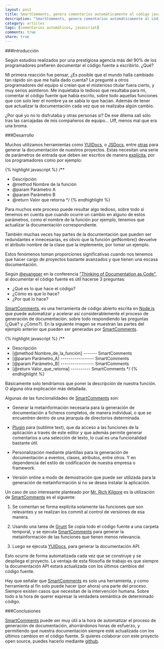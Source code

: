 ```yaml
---
layout: post
title: SmartComments, genera comentarios automáticamente al código javascript.
description: "SmartComments, genera comentarios automáticamente al código javascript."
category: articles
tags: [comentarios automáticos, javascript]
comments: true
share: true
---
```


###Introducción

Según estudios realizados por una prestigiosa agencia más del 90% de los programadores prefieren documentar el código fuente a escribirlo. ¿Qué?

Mi primera reacción fue pensar, ¿Es posible que el mundo halla cambiado tan rápido sin que me halla dado cuenta? Le pregunté a otros programadores del equipo si creían que el misterioso titular fuera cierto, y muy serios asintieron. Me inquietaba lo tedioso que resultaba para mi, comentar el código fuente que había escrito, sobre todo aquellas funciones que con solo leer el nombre ya se sabía lo que hacían. Además de tener que actualizar la documentación cada vez que se realizaba algún cambio.

¿Por qué yo no lo disfrutaba y otras personas si? De ese dilema salí sólo tras las carcajadas de mis compañeros de equipo... Uff, menos mal que era una broma.

###Desarrollo

Muchos utilizamos herramientas como [YUIDocs](http://yui.github.io/yuidoc/), o [JSDocs](http://usejsdoc.org/), entre [otras](http://www.lsauer.com/2013/05/javascript-documentation-generator.html) para generar la documentación de nuestros proyectos. Estas necesitan una serie de parámetros de entrada que deben ser escritos de manera [explícita](http://metajack.wordpress.com/2008/07/01/the-state-of-javascript-documentation-tools/), por los programadores como por ejemplo:

{% highlight javascript %}
/**
 * Descripción
 * @method Nombre de la función
 * @param Parámetro A
 * @param Parámetro B
 * @return Valor que retorna
 */
{% endhighlight %}

Para muchos este proceso puede resultar algo tedioso, sobre todo si tenemos en cuenta que cuando ocurre un cambio en alguno de estos parámetros, como el nombre de la función por ejemplo, tenemos que actualizar la documentación correspondiente.

También muchas veces hay partes de la documentación que pueden ser redundantes e innecesarias, es obvio que la función getNombre() devuelve el atributo nombre de la clase que la implemente, por tomar un ejemplo.

Estos fenómenos toman proporciones significativas cuando nos tenemos que hacer cargo de proyectos bastante avanzados y que tienen una escasa documentación.


Según [@evangoer](https://twitter.com/evangoer) en la conferencia ["Thinking of Documentation as Code"](http://www.youtube.com/watch?v=mEvvc80ZYU8), al documentar el código fuente es útil hacerse 3 preguntas:

- ¿Qué es lo que hace el código? 
- ¿Cómo es que lo hace? 
- ¿Por qué lo hace?

[SmartComments](http://smartcomments.github.io/), es una herramienta de código abierto escrita en [Node.js](http://nodejs.org/) que puede automatizar y acelerar así considerablemente el proceso de generación de documentación. sobre todo respondiendo las preguntas (¿Qué? y ¿Cómo?). En la siguiente imagen se muestran las partes del ejemplo anterior que pueden ser generadas por [SmartComments](http://smartcomments.github.io/). 

{% highlight javascript %}
/**
 * Descripción
 * [@method Nombre_de_la_función] ------- SmartComments
 * [@param Parámetro_A] ----------------- SmartComments
 * [@param Parámetro_B] ----------------- SmartComments
 * [@return Valor_que_retorna] ---------- SmartComments
 */
{% endhighlight %}

Básicamente solo tendríamos que poner la descripción de nuestra función. O alguna otra explicación más detallada. 


Algunas de las funcionalidades de [SmartComments](http://smartcomments.github.io/) son:

 - Generar la metainformación necesaria para la generación de documentación a ficheros completos, de manera individual, o que se encuentren dentro de una jerarquía de directorios determinada. 

 - [Plugin](http://smartcomments.github.io/#features) para (sublime text), que da acceso a las funciones de la aplicación a través de este editor y que además permite generar comentarios a una selección de texto, lo cual es una funcionalidad bastante útil.
 
 - Personalización mediante plantillas para la generación de documentación a eventos, clases, atributos, entre otros. Y en dependencia del estilo de codificación de nuestra empresa o framework.

 - Versión online a modo de demostración que puede ser utilizada para la generación de metainformación si no se desea instalar la aplicación.

Un caso de uso interesante planteado por [Mr. Rich Kilgore](https://github.com/rick-kilgore) es la utilización de [SmartComments](http://smartcomments.github.io/) es el siguente: 

1. Se comentan se forma explícita solamente las funciones que son relevantes y se realizan los commit al control de versiones de esa manera.

2. Usando una tarea de [Grunt](http://gruntjs.com/) Se copia todo el código fuente a una carpeta temporal, y se ejecuta [SmartComments](http://smartcomments.github.io/) para generar la metainformación de las funciones que tienen menos relevancia.

3. Luego se ejecuta [YUIDocs](http://yui.github.io/yuidoc/), para generar la documentación API.

Esto ocurre de forma automatizada cada vez que se construye y se despliega el proyecto. La ventaja de esta filosofía de trabajo es que siempre la documentación API estará actualizada con los últimos cambios del código fuente. 


Hay que señalar que [SmartComments](http://smartcomments.github.io/) es solo una herramienta, y como herramienta al fin solo puede hacer (por ahora) una parte del proceso. Siempre existen casos que necesitan de la intervención humana. Sobre todo a la hora de querer expresar la verdadera semántica de determinado código.



###Conclusiones

[SmartComments](http://smartcomments.github.io/) puede ser muy útil a la hora de automatizar el proceso de generación de documentación, ahorrándonos horas de esfuerzo, y permitiendo que nuestra documentación siempre esté actualizada con los últimos cambios en el código fuente. Si quieres colaborar con este proyecto open source, puedes hacerlo mediante [github](https://github.com/smartcomments/smartcomments).
